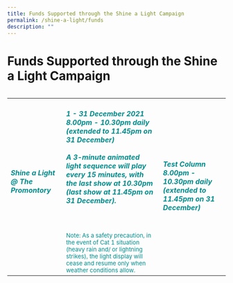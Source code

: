 ```yaml
---
title: Funds Supported through the Shine a Light Campaign
permalink: /shine-a-light/funds
description: ""
---
```


# Funds Supported through the Shine a Light Campaign

<table class="table-v">
<table style="width:100%">
    <tr>
    <td>
     <h5><font color="darkcyan"><b>Shine a Light @ The Promontory</b></font></h5>
     <br>
    </td>
    <td>
			<h5><font color="darkcyan">1 - 31 December 2021</font>
      <font color="darkcyan"><br>8.00pm - 10.30pm daily (extended to 11.45pm on 31 December)</font>
     <br>
      <font color="darkcyan"><br>A 3-minute animated light sequence will play every 15 minutes, with the last show at 10.30pm (last show at 11.45pm on 31 December).</font></h5>	
			 <br>
      <small><font color="darkcyan"><br>Note: As a safety precaution, in the event of Cat 1 situation (heavy rain and/ or lightning strikes), the light display will cease and resume only when weather conditions allow.</font></small>
      <br> 
    </td>
    <td>
			<h5><font color="darkcyan">Test Column </font>
      <font color="darkcyan"><br>8.00pm - 10.30pm daily (extended to 11.45pm on 31 December)</font>
     <br>
    </h5>